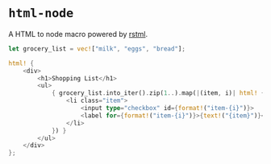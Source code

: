 # `html-node`

A HTML to node macro powered by [rstml](https://github.com/rs-tml/rstml).

```rust
let grocery_list = vec!["milk", "eggs", "bread"];

html! {
    <div>
        <h1>Shopping List</h1>
        <ul>
            { grocery_list.into_iter().zip(1..).map(|(item, i)| html! {
                <li class="item">
                    <input type="checkbox" id={format!("item-{i}")}>
                    <label for={format!("item-{i}")}>{text!("{item}")}</label>
                </li>
            }) }
        </ul>
    </div>
};
```
